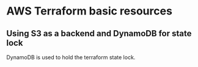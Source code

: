 # AWS Terraform basic resources

## Using S3 as a backend and DynamoDB for state lock
DynamoDB is used to hold the terraform state lock. 

